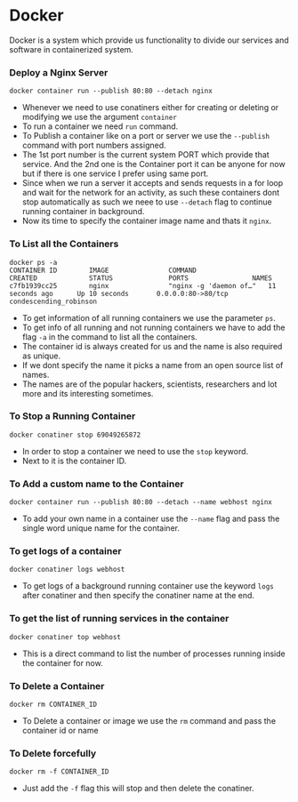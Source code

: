 # Docker

Docker is a system which provide us functionality to divide our services and software in containerized system. 

### Deploy a Nginx Server

```docker
docker container run --publish 80:80 --detach nginx
```
*   Whenever we need to use conatiners either for creating or deleting or modifying we use the argument ```container```
*   To run a container we need ```run``` command.
*   To Publish a container like on a port or server we use the ```--publish``` command with port numbers assigned.
*   The 1st port number is the current system PORT which provide that service. And the 2nd one is the Container port it can be anyone for now but if there is one service I prefer using same port.
*   Since when we run a server it accepts and sends requests in a for loop and wait for the network for an activity, as such these containers dont stop automatically as such we neee to use   ```--detach``` flag to continue running container in background.
*   Now its time to specify the container image name and thats it ```nginx```.

### To List all the Containers
```docker
docker ps -a
CONTAINER ID        IMAGE               COMMAND                  CREATED             STATUS              PORTS                NAMES
c7fb1939cc25        nginx               "nginx -g 'daemon of…"   11 seconds ago      Up 10 seconds       0.0.0.0:80->80/tcp   condescending_robinson
```
* To get information of all running containers we use the parameter ```ps```.
* To get info of all running and not running containers we have to add the flag ```-a``` in the command to list all the containers.
* The container id is always created for us and the name is also required as unique.
* If we dont specify the name it picks a name from an open source list of names.
* The names are of the popular hackers, scientists, researchers and lot more and its interesting sometimes.
### To Stop a Running Container
```docker
docker conatiner stop 69049265872
```
*   In order to stop a container we need to use the ```stop``` keyword.
*   Next to it is the container ID.
### To Add a custom name to the Container
```docker
docker container run --publish 80:80 --detach --name webhost nginx
```
* To add your own name in a container use the ```--name``` flag and pass the single word unique name for the container.
### To get logs of a container
```docker
docker conatiner logs webhost
```
* To get logs of a background running container use the keyword ```logs``` after conatiner and then specify the conatiner name at the end.
### To get the list of running services in the container
```docker
docker conatiner top webhost
```
*   This is a direct command to list the number of processes running inside the container for now.
### To Delete a  Container
```docker
docker rm CONTAINER_ID
```
* To Delete a container or image we use the ```rm``` command and pass the container id or name
### To Delete forcefully
```docker
docker rm -f CONTAINER_ID 
```
* Just add the ```-f``` flag this will stop and then delete the conatiner.


